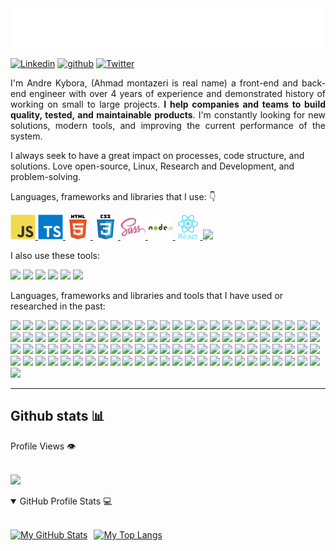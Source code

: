 <div align="center">
    <img src="./header.svg" alt="Andre Kybora">
</div>

<div align="left">

[![Linkedin](https://img.shields.io/badge/ahmadmontazeri-0A66C2.svg?style=for-the-badge&logo=Linkedin&logoColor=white)](https://www.linkedin.com/in/ahmad-montazeri-934b88198/)
[![github](https://img.shields.io/badge/ahmadkybora-12100E.svg?style=for-the-badge&logo=github&logoColor=white)](https://github.com/ahmadkybora)
[![Twitter](https://img.shields.io/badge/myneisahmad-1D9BF0.svg?style=for-the-badge&logo=Twitter&logoColor=white)](https://twitter.com/myneisahmad)

</div>

<p align="justify">
I'm Andre Kybora, (Ahmad montazeri is real name) a front-end and back-end engineer with over 4 years of experience and demonstrated history of working on small to large projects. <strong>I help companies and teams to build quality, tested, and maintainable products</strong>. I'm constantly looking for new solutions, modern tools, and improving the current performance of the system.

I always seek to have a great impact on processes, code structure, and solutions. Love open-source, Linux, Research and Development, and problem-solving.
</p>

<p align="left">
Languages, frameworks and libraries that I use: 👇&nbsp;
<div>

<a href="https://developer.mozilla.org/en-US/docs/Web/JavaScript" target="_blank"> <img src="https://raw.githubusercontent.com/devicons/devicon/master/icons/javascript/javascript-original.svg" alt="javascript" width="40" height="40"/> </a>
<a href="https://www.typescriptlang.org/" target="_blank"> <img src="https://raw.githubusercontent.com/devicons/devicon/master/icons/typescript/typescript-original.svg" alt="typescript" width="40" height="40"/> </a>
<a href="https://www.w3.org/html/" target="_blank"> <img src="https://raw.githubusercontent.com/devicons/devicon/master/icons/html5/html5-original-wordmark.svg" alt="html5" width="40" height="40"/> </a>
<a href="https://www.w3schools.com/css/" target="_blank"> <img src="https://raw.githubusercontent.com/devicons/devicon/master/icons/css3/css3-original-wordmark.svg" alt="css3" width="40" height="40"/> </a>
<a href="https://sass-lang.com" target="_blank"> <img src="https://raw.githubusercontent.com/devicons/devicon/master/icons/sass/sass-original.svg" alt="sass" width="40" height="40"/> </a>
<a href="https://nodejs.org" target="_blank"> <img src="https://raw.githubusercontent.com/devicons/devicon/master/icons/nodejs/nodejs-original-wordmark.svg" alt="nodejs" width="40" height="40"/> </a>
<a href="https://reactjs.org/" target="_blank"> <img src="https://raw.githubusercontent.com/devicons/devicon/master/icons/react/react-original-wordmark.svg" alt="react" width="40" height="40"/> </a>
<img src="https://img.shields.io/badge/Next-black?style=for-the-badge&logo=next.js&logoColor=white" />
</div>
</p>

<p>
I also use these tools:&nbsp;

<div>
<img src="https://img.shields.io/badge/git-%23F05033.svg?style=for-the-badge&logo=git&logoColor=white"/>
<img src="https://img.shields.io/badge/github-%23121011.svg?style=for-the-badge&logo=github&logoColor=white"/>
<img src="https://img.shields.io/badge/gitlab-%23181717.svg?style=for-the-badge&logo=gitlab&logoColor=white"/>
<img src="https://img.shields.io/badge/MySQL-005C85?style=for-the-badge&logo=mysql&logoColor=white"/>
<img src="https://img.shields.io/badge/php-%23777BB4.svg?style=for-the-badge&logo=php&logoColor=white" />
<img src="https://img.shields.io/badge/laravel-%23FF2D20.svg?style=for-the-badge&logo=laravel&logoColor=white" />
</div>
</p>

<p>
Languages, frameworks and libraries and tools that I have used or researched in the past:&nbsp;
<div>
<img src="https://img.shields.io/badge/c-%2300599C.svg?style=for-the-badge&logo=c&logoColor=white" />
<img src="https://img.shields.io/badge/c++-%2300599C.svg?style=for-the-badge&logo=c%2B%2B&logoColor=white"/>
<img src="https://img.shields.io/badge/c%23-%23239120.svg?style=for-the-badge&logo=c-sharp&logoColor=white" />
<img src="https://img.shields.io/badge/java-%23ED8B00.svg?style=for-the-badge&logo=openjdk&logoColor=white"/>
<img src="https://img.shields.io/badge/php-%23777BB4.svg?style=for-the-badge&logo=php&logoColor=white" />
<img src="https://img.shields.io/badge/javascript-%23323330.svg?style=for-the-badge&logo=javascript&logoColor=%23F7DF1E"/>
<img src="https://img.shields.io/badge/python-3670A0?style=for-the-badge&logo=python&logoColor=ffdd54"/>
<img src="https://img.shields.io/badge/html5-%23E34F26.svg?style=for-the-badge&logo=html5&logoColor=white" />
<img src="https://img.shields.io/badge/Css-239120?&style=for-the-badge&logo=css3&logoColor=white"/>
<img src="https://img.shields.io/badge/css3-%231572B6.svg?style=for-the-badge&logo=css3&logoColor=white"/>
<img src="https://img.shields.io/badge/laravel-%23FF2D20.svg?style=for-the-badge&logo=laravel&logoColor=white" />
<img src="https://img.shields.io/badge/node.js-6DA55F?style=for-the-badge&logo=node.js&logoColor=white"/>
<img src="https://img.shields.io/badge/vuejs-%2335495e.svg?style=for-the-badge&logo=vuedotjs&logoColor=%234FC08D"/>
<img src="https://img.shields.io/badge/react-%2320232a.svg?style=for-the-badge&logo=react&logoColor=%2361DAFB"/>
<img src="https://img.shields.io/badge/Nuxt-002E3B?style=for-the-badge&logo=nuxtdotjs&logoColor=#00DC82"/>
<img src="https://img.shields.io/badge/typescript-%23007ACC.svg?style=for-the-badge&logo=typescript&logoColor=white"/>
<img src="https://img.shields.io/badge/Next-black?style=for-the-badge&logo=next.js&logoColor=white"/>
<img src="https://img.shields.io/badge/jquery-%230769AD.svg?style=for-the-badge&logo=jquery&logoColor=white"/>
<img src="https://img.shields.io/badge/NODEMON-%23323330.svg?style=for-the-badge&logo=nodemon&logoColor=%BBDEAD"/>
<img src="https://img.shields.io/badge/Vuetify-1867C0?style=for-the-badge&logo=vuetify&logoColor=AEDDFF"/>
<img src="https://img.shields.io/badge/web3.js-F16822?style=for-the-badge&logo=web3.js&logoColor=white"/>
<img src="https://img.shields.io/badge/WordPress-%23117AC9.svg?style=for-the-badge&logo=WordPress&logoColor=white"/>
<img src="https://img.shields.io/badge/Ubuntu-E95420?style=for-the-badge&logo=ubuntu&logoColor=white"/>
<img src="https://img.shields.io/badge/SASS-hotpink.svg?style=for-the-badge&logo=SASS&logoColor=white"/>
<img src="https://img.shields.io/badge/webpack-%238DD6F9.svg?style=for-the-badge&logo=webpack&logoColor=black"/>
<img src="https://img.shields.io/badge/Express.js-000000?style=for-the-badge&logo=express&logoColor=white"/>
<img src="https://img.shields.io/badge/-Arduino-00979D?style=for-the-badge&logo=Arduino&logoColor=white"/>
<img src="https://img.shields.io/badge/Bootstrap-563D7C?style=for-the-badge&logo=bootstrap&logoColor=white"/>
<img src="https://img.shields.io/badge/Socket.io-black?style=for-the-badge&logo=socket.io&badgeColor=010101"/>
<img src="https://img.shields.io/badge/numpy-%23013243.svg?style=for-the-badge&logo=numpy&logoColor=white"/>
<img src="https://img.shields.io/badge/symfony-%23000000.svg?style=for-the-badge&logo=symfony&logoColor=white"/>
<img src="https://img.shields.io/badge/react_native-%2320232a.svg?style=for-the-badge&logo=react&logoColor=%2361DAFB"/>
<img src="https://img.shields.io/badge/cisco-%23049fd9.svg?style=for-the-badge&logo=cisco&logoColor=black"/>
<img src="https://img.shields.io/badge/Sequelize-52B0E7?style=for-the-badge&logo=Sequelize&logoColor=white"/>
<img src="https://img.shields.io/badge/Windows-0078D6?style=for-the-badge&logo=windows&logoColor=white"/>
<img src="https://img.shields.io/badge/css3-%231572B6.svg?style=for-the-badge&logo=css3&logoColor=white"/>
<img src="https://img.shields.io/badge/adonisjs-%23220052.svg?style=for-the-badge&logo=adonisjs&logoColor=white"/>
<img src="https://img.shields.io/badge/JWT-black?style=for-the-badge&logo=JSON%20web%20tokens"/>
<img src="https://img.shields.io/badge/angular.js-%23E23237.svg?style=for-the-badge&logo=angularjs&logoColor=white"/>
<img src="https://img.shields.io/badge/Babel-F9DC3e?style=for-the-badge&logo=babel&logoColor=black"/>
<img src="https://img.shields.io/badge/django-%23092E20.svg?style=for-the-badge&logo=django&logoColor=white"
/>
<img src="https://img.shields.io/badge/pandas-%23150458.svg?style=for-the-badge&logo=pandas&logoColor=white"/>
<img src="https://img.shields.io/badge/redux-%23593d88.svg?style=for-the-badge&logo=redux&logoColor=white"/>
<img src="https://img.shields.io/badge/React_Router-CA4245?style=for-the-badge&logo=react-router&logoColor=white"/>
<img src="https://img.shields.io/badge/Qt-%23217346.svg?style=for-the-badge&logo=Qt&logoColor=white"/>
<img src="https://img.shields.io/badge/Insomnia-black?style=for-the-badge&logo=insomnia&logoColor=5849BE"/>
<img src="https://img.shields.io/badge/expo-1C1E24?style=for-the-badge&logo=expo&logoColor=#D04A37"/>
<img src="https://img.shields.io/badge/flask-%23000.svg?style=for-the-badge&logo=flask&logoColor=white"/>
<img src="https://img.shields.io/badge/LibreOffice-%2318A303?style=for-the-badge&logo=LibreOffice&logoColor=white"/>
<img src="https://img.shields.io/badge/Pug-FFF?style=for-the-badge&logo=pug&logoColor=A86454"/>
<img src="https://img.shields.io/badge/Linux-FCC624?style=for-the-badge&logo=linux&logoColor=black"/>
<img src="https://img.shields.io/badge/git-%23F05033.svg?style=for-the-badge&logo=git&logoColor=white"/>
<img src="https://img.shields.io/badge/github-%23121011.svg?style=for-the-badge&logo=github&logoColor=white"/>
<img src="https://img.shields.io/badge/MUI-%230081CB.svg?style=for-the-badge&logo=mui&logoColor=white"/>
<img src="https://img.shields.io/badge/gitlab-%23181717.svg?style=for-the-badge&logo=gitlab&logoColor=white"/>
<img src="https://img.shields.io/badge/NPM-%23CB3837.svg?style=for-the-badge&logo=npm&logoColor=white"/>
<img src="https://img.shields.io/badge/Microsoft_Excel-217346?style=for-the-badge&logo=microsoft-excel&logoColor=white"/>
<img src="https://img.shields.io/badge/nestjs-%23E0234E.svg?style=for-the-badge&logo=nestjs&logoColor=white"/>
<img src="https://img.shields.io/badge/mysql-%2300f.svg?style=for-the-badge&logo=mysql&logoColor=white"/>
<img src="https://img.shields.io/badge/MongoDB-%234ea94b.svg?style=for-the-badge&logo=mongodb&logoColor=white"/>
<img src="https://img.shields.io/badge/MariaDB-003545?style=for-the-badge&logo=mariadb&logoColor=white"/>
<img src="https://img.shields.io/badge/Microsoft_Office-D83B01?style=for-the-badge&logo=microsoft-office&logoColor=white"/>
<img src="https://img.shields.io/badge/sqlite-%2307405e.svg?style=for-the-badge&logo=sqlite&logoColor=white"/>
<img src="https://img.shields.io/badge/webstorm-143?style=for-the-badge&logo=webstorm&logoColor=white&color=black"/>
<img src="https://img.shields.io/badge/Visual%20Studio-5C2D91.svg?style=for-the-badge&logo=visual-studio&logoColor=white"/>
<img src="https://img.shields.io/badge/Microsoft_PowerPoint-B7472A?style=for-the-badge&logo=microsoft-powerpoint&logoColor=white"/>
<img src="https://img.shields.io/badge/CodePen-white?style=for-the-badge&logo=codepen&logoColor=black"/>
<img src="https://img.shields.io/badge/Codesandbox-040404?style=for-the-badge&logo=codesandbox&logoColor=DBDBDB"/>
<img src="https://img.shields.io/badge/Notepad++-90E59A.svg?style=for-the-badge&logo=notepad%2b%2b&logoColor=black"/>
<img src="https://img.shields.io/badge/Microsoft_Word-2B579A?style=for-the-badge&logo=microsoft-word&logoColor=white"/>
<img src="https://img.shields.io/badge/Visual%20Studio%20Code-0078d7.svg?style=for-the-badge&logo=visual-studio-code&logoColor=white"/>
<img src="https://img.shields.io/badge/VIM-%2311AB00.svg?style=for-the-badge&logo=vim&logoColor=white"/>
<img src="https://img.shields.io/badge/Android-3DDC84?style=for-the-badge&logo=android&logoColor=white"/>
<img src="https://img.shields.io/badge/phpstorm-143?style=for-the-badge&logo=phpstorm&logoColor=black&color=black&labelColor=darkorchid"/>
<img src="https://img.shields.io/badge/NetBeansIDE-1B6AC6.svg?style=for-the-badge&logo=apache-netbeans-ide&logoColor=white"/>
<img src="https://img.shields.io/badge/unrealengine-%23313131.svg?style=for-the-badge&logo=unrealengine&logoColor=white"/>
<img src="https://img.shields.io/badge/battle.net-%2300AEFF.svg?style=for-the-badge&logo=battle.net&logoColor=white"/>
<img src="https://img.shields.io/badge/google-4285F4?style=for-the-badge&logo=google&logoColor=white"/>
<img src="https://img.shields.io/badge/riotgames-D32936.svg?style=for-the-badge&logo=riotgames&logoColor=white"/>
<img src="https://img.shields.io/badge/Postman-FF6C37?style=for-the-badge&logo=postman&logoColor=white"/>
<img src="https://img.shields.io/badge/jupyter-%23FA0F00.svg?style=for-the-badge&logo=jupyter&logoColor=white"/>
<img src="https://img.shields.io/badge/pycharm-143?style=for-the-badge&logo=pycharm&logoColor=black&color=black&labelColor=green"/>
<img src="https://img.shields.io/badge/Debian-D70A53?style=for-the-badge&logo=debian&logoColor=white"/>
<img src="https://img.shields.io/badge/Atom-%2366595C.svg?style=for-the-badge&logo=atom&logoColor=white"/>
<img src="https://img.shields.io/badge/jira-%230A0FFF.svg?style=for-the-badge&logo=jira&logoColor=white"/>
<img src="https://img.shields.io/badge/CLion-black?style=for-the-badge&logo=clion&logoColor=white"/>
<img src="https://img.shields.io/badge/Eclipse-FE7A16.svg?style=for-the-badge&logo=Eclipse&logoColor=white"/>
<img src="https://img.shields.io/badge/IntelliJIDEA-000000.svg?style=for-the-badge&logo=intellij-idea&logoColor=white"/>
<img src="https://img.shields.io/badge/Android%20Studio-3DDC84.svg?style=for-the-badge&logo=android-studio&logoColor=white"/>
<img src="https://img.shields.io/badge/unity-%23000000.svg?style=for-the-badge&logo=unity&logoColor=white"/>
<img src="https://img.shields.io/badge/Gradle-02303A.svg?style=for-the-badge&logo=Gradle&logoColor=white"/>
<img src="https://img.shields.io/badge/docker-%230db7ed.svg?style=for-the-badge&logo=docker&logoColor=white"/>
<img src="https://img.shields.io/badge/Solidity-%23363636.svg?style=for-the-badge&logo=solidity&logoColor=white"/>
<img src="https://img.shields.io/badge/heroku-%23430098.svg?style=for-the-badge&logo=heroku&logoColor=white"/>
<img src="https://img.shields.io/badge/epicgames-%23313131.svg?style=for-the-badge&logo=epicgames&logoColor=white"/>
<img src="https://img.shields.io/badge/CodeVisionAVR-DB4128?style=for-the-badge&logo=avr&logoColor=white">
<img src="https://img.shields.io/badge/OpenGL-%23FFFFFF.svg?style=for-the-badge&logo=opengl"/>
<img src="https://img.shields.io/badge/ESLint-4B3263?style=for-the-badge&logo=eslint&logoColor=white"/>
<img src="https://img.shields.io/badge/-jest-%23C21325?style=for-the-badge&logo=jest&logoColor=white"/>
<img src="https://img.shields.io/badge/nginx-%23009639.svg?style=for-the-badge&logo=nginx&logoColor=white"/>
<img src="https://img.shields.io/badge/apache-%23D42029.svg?style=for-the-badge&logo=apache&logoColor=white"/>

</div>
</div>
</p>

<hr />

## Github stats 📊 

<summary>Profile Views 👁️</summary>
  <br/>

  ![](https://komarev.com/ghpvc/?username=ahmadkybora&label=PROFILE+VIEWS&style=for-the-badge&color=brightgreen)

<details open="open"> 
  <summary>GitHub Profile Stats 💻</summary>
  <br/>

  <div style="display: flex; flex-flow: row wrap; gap: 10px;">

  [![My GitHub Stats](https://github-readme-stats.vercel.app/api?username=ahmadkybora&show_icons=true&include_all_commits=true&theme=dracula&count_private=true&line_height=40&cache_seconds=10800)](https://github.com/ahmadkybora/ahmadkybora)
  
  [![My Top Langs](https://github-readme-stats.vercel.app/api/top-langs/?username=ahmadkybora&langs_count=20&theme=dracula&cache_seconds=10800)](https://github.com/ahmadkybora/ahmadkybora)

  </div>

  <br/>
</details>

<br />
<br />

